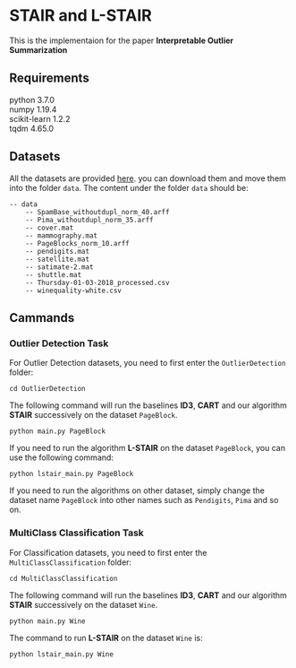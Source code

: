 # STAIR and L-STAIR
This is the implementaion for the paper **Interpretable Outlier Summarization**


## Requirements
python 3.7.0  
numpy 1.19.4  
scikit-learn 1.2.2  
tqdm 4.65.0  

## Datasets
All the datasets are provided [here](https://drive.google.com/drive/folders/1kINie6My69DxtM5aGtZiPpRX81qOkJRs?usp=sharing). you can download them and move them into the folder `data`. The content under the folder `data` should be:
```
-- data
    -- SpamBase_withoutdupl_norm_40.arff
    -- Pima_withoutdupl_norm_35.arff
    -- cover.mat
    -- mammography.mat
    -- PageBlocks_norm_10.arff
    -- pendigits.mat
    -- satellite.mat
    -- satimate-2.mat
    -- shuttle.mat
    -- Thursday-01-03-2018_processed.csv
    -- winequality-white.csv
```


## Cammands

### Outlier Detection Task
For Outlier Detection datasets, you need to first enter the `OutlierDetection` folder:
```
cd OutlierDetection
```
The following command will run the baselines **ID3**, **CART** and our algorithm **STAIR** successively on the dataset `PageBlock`.
```
python main.py PageBlock
```
If you need to run the algorithm **L-STAIR** on the dataset `PageBlock`, you can use the following command:
```
python lstair_main.py PageBlock
```
If you need to run the algorithms on other dataset, simply change the dataset name `PageBlock` into other names such as `Pendigits`, `Pima` and so on.


### MultiClass Classification Task
For Classification datasets, you need to first enter the `MultiClassClassification` folder:
```
cd MultiClassClassification
```
The following command will run the baselines **ID3**, **CART** and our algorithm **STAIR** successively on the dataset `Wine`.
```
python main.py Wine
```
The command to run **L-STAIR** on the dataset `Wine` is:
```
python lstair_main.py Wine
```

